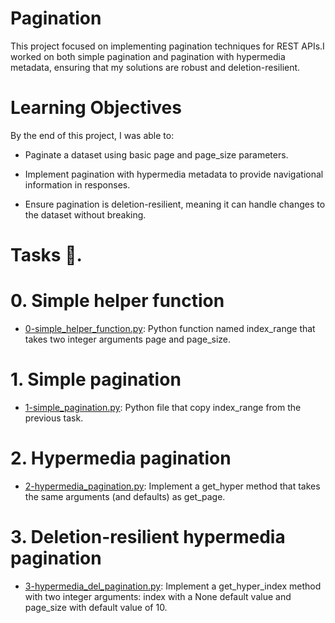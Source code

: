 # Pagination

This project focused on implementing pagination techniques for REST APIs.I worked on both simple pagination and pagination with hypermedia metadata, ensuring that my solutions are robust and deletion-resilient.

# Learning Objectives

By the end of this project, I was able to:

  - Paginate a dataset using basic page and page_size parameters.

  - Implement pagination with hypermedia metadata to provide navigational information in responses.

  - Ensure pagination is deletion-resilient, meaning it can handle changes to the dataset without breaking.

# Tasks 📃.

# 0. Simple helper function

  - <u>[0-simple_helper_function.py]()</u>: Python function named index_range that takes two integer arguments page and page_size.

# 1. Simple pagination

  - <u>[1-simple_pagination.py]()</u>: Python file that copy index_range from the previous task.

#  2. Hypermedia pagination

  - <u>[2-hypermedia_pagination.py]()</u>: Implement a get_hyper method that takes the same arguments (and defaults) as get_page.

# 3. Deletion-resilient hypermedia pagination

  - <u>[3-hypermedia_del_pagination.py]()</u>: Implement a get_hyper_index method with two integer arguments: index with a None default value and page_size with default value of 10.
